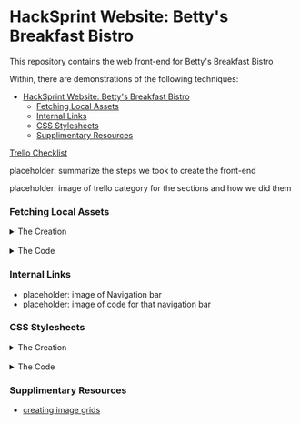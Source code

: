 # HackSprint Website: Betty's Breakfast Bistro

This repository contains the web front-end for Betty's Breakfast Bistro

Within, there are demonstrations of the following techniques:

- [HackSprint Website: Betty's Breakfast Bistro](#hacksprint-website-bettys-breakfast-bistro)
    - [Fetching Local Assets](#fetching-local-assets)
    - [Internal Links](#internal-links)
    - [CSS Stylesheets](#css-stylesheets)
    - [Supplimentary Resources](#supplimentary-resources)

[Trello Checklist](https://trello.com/b/0zztTMTw/ndhlovu-rosencutter-hacksprint)


placeholder: summarize the steps we took to create the front-end

placeholder: image of trello category for the sections and how we did them


### Fetching Local Assets
<p align="left">
    <details>
        <summary>The Creation</summary>
        <img src="Assets/Images/README_images/fetch_local_asset_asset.PNG" width="600\"/><br>
    </details>
<br>
    <details>
        <summary>The Code</summary>
        <img src="Assets/Images/README_images/fetch_local_asset_fetch.PNG" width="600\"/><br>
    </details>
</p>

### Internal Links
* placeholder: image of Navigation bar
* placeholder: image of code for that navigation bar

### CSS Stylesheets

<p align="left">
    <details>
        <summary>The Creation</summary>
        The text is intentionally and specifically styled:<br>
        <img src="Assets/Images/README_images/css_formatting_product.PNG" width="600\"/><br>
    </details>
<br>
    <details>
        <summary>The Code</summary>
        The style is defined within a css file:<br>
        <img src="Assets/Images/README_images/css_formatting_css.PNG" width="600\"/><br>
        The css file is linked as the stylesheet for the html document:<br>
        <img src="Assets/Images/README_images/css_formatting_html_link.PNG" width="600\"/><br>
    </details>
</p>

### Supplimentary Resources

* [creating image grids](https://www.w3schools.com/howto/howto_js_image_grid.asp)
